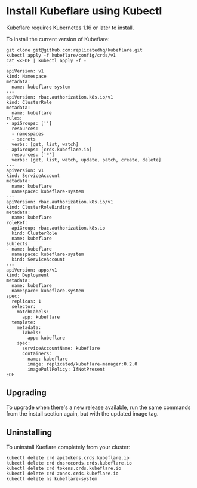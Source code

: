# Install Kubeflare using Kubectl

Kubeflare requires Kubernetes 1.16 or later to install.

To install the current version of Kubeflare:

```shell
git clone git@github.com:replicatedhq/kubeflare.git
kubectl apply -f kubeflare/config/crds/v1
cat <<EOF | kubectl apply -f -
---
apiVersion: v1
kind: Namespace
metadata:
  name: kubeflare-system
---
apiVersion: rbac.authorization.k8s.io/v1
kind: ClusterRole
metadata:
  name: kubeflare
rules:
- apiGroups: ['']
  resources:
  - namespaces
  - secrets
  verbs: [get, list, watch]
- apiGroups: [crds.kubeflare.io]
  resources: ['*']
  verbs: [get, list, watch, update, patch, create, delete]
---
apiVersion: v1
kind: ServiceAccount
metadata:
  name: kubeflare
  namespace: kubeflare-system
---
apiVersion: rbac.authorization.k8s.io/v1
kind: ClusterRoleBinding
metadata:
  name: kubeflare
roleRef:
  apiGroup: rbac.authorization.k8s.io
  kind: ClusterRole
  name: kubeflare
subjects:
- name: kubeflare
  namespace: kubeflare-system
  kind: ServiceAccount
---
apiVersion: apps/v1
kind: Deployment
metadata:
  name: kubeflare
  namespace: kubeflare-system
spec:
  replicas: 1
  selector:
    matchLabels:
      app: kubeflare
  template:
    metadata:
      labels:
        app: kubeflare
    spec:
      serviceAccountName: kubeflare
      containers:
      - name: kubeflare
        image: replicated/kubeflare-manager:0.2.0
        imagePullPolicy: IfNotPresent
EOF
```

## Upgrading

To upgrade when there's a new release available, run the same commands from the install section again, but with the updated image tag.

## Uninstalling

To uninstall Kueflare completely from your cluster:

```shell
kubectl delete crd apitokens.crds.kubeflare.io
kubectl delete crd dnsrecords.crds.kubeflare.io
kubectl delete crd tokens.crds.kubeflare.io
kubectl delete crd zones.crds.kubeflare.io
kubectl delete ns kubeflare-system
```
